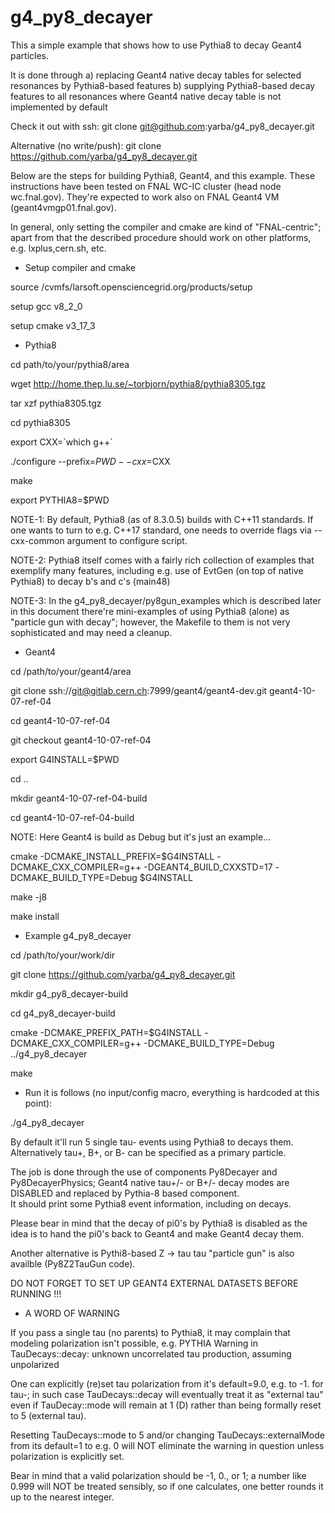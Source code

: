 # g4_py8_decayer

This a simple example that shows how to use Pythia8 to decay Geant4 particles.

It is done through 
a) replacing Geant4 native decay tables for selected resonances by Pythia8-based features
b) supplying Pythia8-based decay features to all resonances where Geant4 native decay table
   is not implemented by default 

Check it out with ssh:
git clone git@github.com:yarba/g4_py8_decayer.git 

Alternative (no write/push):
git clone https://github.com/yarba/g4_py8_decayer.git

Below are the steps for building Pythia8, Geant4, and this example.
These instructions have been tested on FNAL WC-IC cluster (head node wc.fnal.gov).
They're expected to work also on FNAL Geant4 VM (geant4vmgp01.fnal.gov).

In general, only setting the compiler and cmake are kind of "FNAL-centric"; 
apart from that the described procedure should work on other platforms, e.g. lxplus,cern.sh, etc.

* Setup compiler and cmake

source  /cvmfs/larsoft.opensciencegrid.org/products/setup

setup gcc v8_2_0

setup cmake v3_17_3

* Pythia8

cd path/to/your/pythia8/area

wget http://home.thep.lu.se/~torbjorn/pythia8/pythia8305.tgz

tar xzf pythia8305.tgz

cd pythia8305

export CXX=\`which g++\`

./configure --prefix=$PWD --cxx=$CXX

make

export PYTHIA8=$PWD

NOTE-1: By default, Pythia8 (as of 8.3.0.5) builds with C++11 standards. If one wants to turn 
to e.g. C++17 standard, one needs to override flags via --cxx-common argument to configure script. 


NOTE-2: Pythia8 itself comes with a fairly rich collection of examples that exemplify many features, 
including e.g. use of EvtGen (on top of native Pythia8) to decay b's and c's (main48)

NOTE-3: In the g4_py8_decayer/py8gun_examples which is described later in this document there're 
mini-examples of using Pythia8 (alone) as "particle gun with decay"; however, the Makefile to them 
is not very sophisticated and may need a cleanup. 


* Geant4

cd /path/to/your/geant4/area

git clone ssh://git@gitlab.cern.ch:7999/geant4/geant4-dev.git geant4-10-07-ref-04

cd  geant4-10-07-ref-04

git checkout  geant4-10-07-ref-04

export G4INSTALL=$PWD

cd ..

mkdir geant4-10-07-ref-04-build

cd  geant4-10-07-ref-04-build

NOTE: Here Geant4 is build as Debug but it's just an example...

cmake -DCMAKE_INSTALL_PREFIX=$G4INSTALL -DCMAKE_CXX_COMPILER=g++ -DGEANT4_BUILD_CXXSTD=17 -DCMAKE_BUILD_TYPE=Debug $G4INSTALL

make -j8

make install

* Example g4_py8_decayer

cd /path/to/your/work/dir

git clone https://github.com/yarba/g4_py8_decayer.git

mkdir g4_py8_decayer-build

cd g4_py8_decayer-build

cmake -DCMAKE_PREFIX_PATH=$G4INSTALL -DCMAKE_CXX_COMPILER=g++ -DCMAKE_BUILD_TYPE=Debug ../g4_py8_decayer

make

* Run it is follows (no input/config macro, everything is hardcoded at this point):

./g4_py8_decayer

By default it'll run 5 single tau- events using Pythia8 to decays them.
Alternatively tau+, B+, or B- can be specified as a primary particle. 

The job is done through the use of components Py8Decayer and Py8DecayerPhysics; 
Geant4 native tau+/- or B+/- decay modes are DISABLED and replaced by Pythia-8 based component.  
It should print some Pythia8 event information, including on decays. 

Please bear in mind that the decay of pi0's by Pythia8 is disabled as the idea is to hand 
the pi0's back to Geant4 and make Geant4 decay them.

Another alternative is Pythi8-based Z -> tau tau "particle gun" is also availble (Py8Z2TauGun code).

DO NOT FORGET TO SET UP GEANT4 EXTERNAL DATASETS BEFORE RUNNING !!!

* A WORD OF WARNING

If you pass a single tau (no parents) to Pythia8, it may complain that modeling polarization 
isn't possible, e.g.
PYTHIA Warning in TauDecays::decay: unknown uncorrelated tau production, assuming unpolarized

One can explicitly (re)set tau polarization from it's default=9.0, e.g. to -1. for tau-;
in such case TauDecays::decay will eventually treat it as "external tau" even if TauDecay::mode 
will remain at 1 (D) rather than being formally reset to 5 (external tau).

Resetting TauDecays::mode to 5 and/or changing TauDecays::externalMode from its default=1 
to e.g. 0 will NOT eliminate the warning in question unless polarization is explicitly set.

Bear in mind that a valid polarization should be -1, 0., or 1; a number like 0.999 will NOT
be treated sensibly, so if one calculates, one better rounds it up to the nearest integer.



